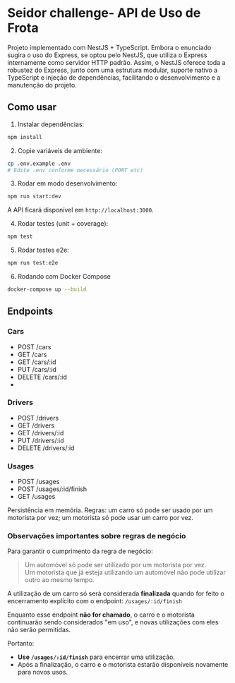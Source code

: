 # Seidor challenge- API de Uso de Frota

Projeto implementado com NestJS + TypeScript. Embora o enunciado sugira o uso do Express, se optou pelo NestJS, que utiliza o Express internamente como servidor HTTP padrão. Assim, o NestJS oferece toda a robustez do Express, junto com uma estrutura modular, suporte nativo a TypeScript e injeção de dependências, facilitando o desenvolvimento e a manutenção do projeto.

## Como usar

1. Instalar dependências:
```bash
npm install
```

2. Copie variáveis de ambiente:
```bash
cp .env.example .env
# Edite .env conforme necessário (PORT etc)
```

3. Rodar em modo desenvolvimento:
```bash
npm run start:dev
```

A API ficará disponível em `http://localhost:3000`.

4. Rodar testes (unit + coverage):
```bash
npm test
```

5. Rodar testes e2e:
```bash
npm run test:e2e
```

6. Rodando com Docker Compose
```bash
docker-compose up --build
```

## Endpoints

### Cars
- POST /cars
- GET /cars
- GET /cars/:id
- PUT /cars/:id
- DELETE /cars/:id
- 
### Drivers
- POST /drivers
- GET /drivers
- GET /drivers/:id
- PUT /drivers/:id
- DELETE /drivers/:id

### Usages
- POST /usages
- POST /usages/:id/finish
- GET /usages

Persistência em memória. Regras: um carro só pode ser usado por um motorista por vez; um motorista só pode usar um carro por vez.


### Observações importantes sobre regras de negócio

Para garantir o cumprimento da regra de negócio:

> Um automóvel só pode ser utilizado por um motorista por vez.  
> Um motorista que já esteja utilizando um automóvel não pode utilizar outro ao mesmo tempo.

A utilização de um carro só será considerada **finalizada** quando for feito o encerramento explícito com o endpoint: `/usages/:id/finish`

Enquanto esse endpoint **não for chamado**, o carro e o motorista continuarão sendo considerados "em uso", e novas utilizações com eles não serão permitidas.

Portanto:
- **Use `/usages/:id/finish`** para encerrar uma utilização.
- Após a finalização, o carro e o motorista estarão disponíveis novamente para novos usos.
